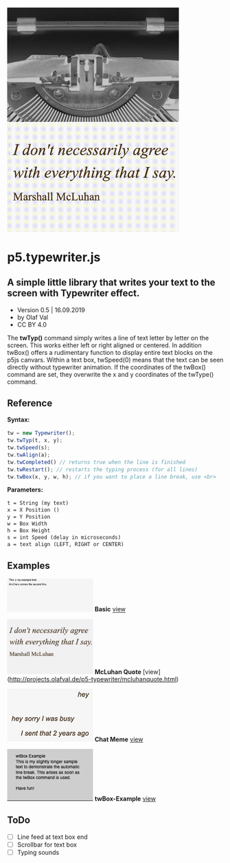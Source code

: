 <img src="p5js-typewriter-js.jpg" width=400> <img src="typewriter-mcluhan-animation.gif" width=400>

# p5.typewriter.js
## A simple little library that writes your text to the screen with Typewriter effect.

- Version 0.5 | 16.09.2019
- by Olaf Val
- CC BY 4.0

The <b>twTyp()</b> command simply writes a line of text letter by letter on the screen. This works either left or right aligned or centered. In addition twBox() offers a rudimentary function to display entire text blocks on the p5js canvars.
Within a text box, twSpeed(0) means that the text can be seen directly without typewriter animation. If the coordinates of the twBox() command are set, they overwrite the x and y coordinates of the twType() command.


## Reference

**Syntax:**
```javascript
tw = new Typewriter();
tw.twTyp(t, x, y);
tw.twSpeed(s);
tw.twAlign(a);
tw.twCompleted() // returns true when the line is finished
tw.twRestart(); // restarts the typing process (for all lines)
tw.twBox(x, y, w, h); // if you want to place a line break, use <br>
```

**Parameters:**
```
t = String (my text)
x = X Position ()
y = Y Position
w = Box Width
h = Box Height
s = int Speed (delay in microseconds)
a = text align (LEFT, RIGHT or CENTER)
```


## Examples

<img src="Examples/basic.jpg" width=200> **Basic** [view](http://projects.olafval.de/p5-typewriter/basic.html)<br>

<img src="Examples/mcluhanquote.jpg" width=200> **McLuhan Quote** [view] (http://projects.olafval.de/p5-typewriter/mcluhanquote.html) <br>

<img src="Examples/chat-meme.jpg" width=200> **Chat Meme** [view](http://projects.olafval.de/p5-typewriter/chat-meme.html) <br>

<img src="Examples/twBox-example.jpg" width=200> **twBox-Example** [view](http://projects.olafval.de/p5-typewriter/twBox-example.html) <br>


## ToDo

- [ ] Line feed at text box end
- [ ] Scrollbar for text box
- [ ] Typing sounds

<br>
